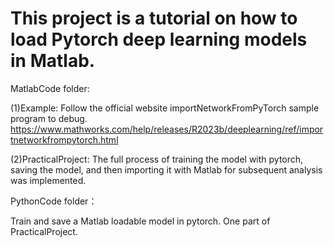 # This project is a tutorial on how to load Pytorch deep learning models in Matlab.

MatlabCode folder:

(1)Example: Follow the official website importNetworkFromPyTorch sample program to debug. https://www.mathworks.com/help/releases/R2023b/deeplearning/ref/importnetworkfrompytorch.html

(2)PracticalProject: The full process of training the model with pytorch, saving the model, and then importing it with Matlab for subsequent analysis was implemented.


PythonCode folder：

Train and save a Matlab loadable model in pytorch. One part of PracticalProject.


